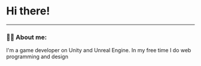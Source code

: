 
# Hi there!

---

### :man_technologist: About me:

I'm a game developer on Unity and Unreal Engine. In my free time I do web programming and design

